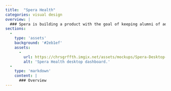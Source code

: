 ```yaml
---
title:  "Spera Health"
categories: visual design
overview: |
  ### Spera is building a product with the goal of keeping alumni of addiction rehabilitation in touch with both each other and their mentors. With all of the business work and initial planning, all Spera needed was a design to bring their product to market.
sections:
  -
    type: 'assets'
    background: '#2eb1ef'
    assets:
      -
        url: https://chrsgrffth.imgix.net/assets/mockups/Spera-Desktop-Alumni-Page_160705_000513.png?s=aWmq9dElADZgQ0FA&w=1070&dpr=2
        alt: 'Spera Health desktop dashboard.'
  -
    type: 'markdown'
    content: |
      ### Overview
---
```

